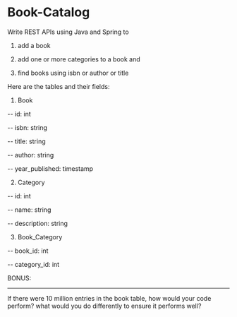 # Book-Catalog
Write REST APIs using Java and Spring to



1. add a book

2. add one or more categories to a book and

3. find books using isbn or author or title



Here are the tables and their fields:



1. Book

-- id: int

-- isbn: string

-- title: string

-- author: string

-- year_published: timestamp



2. Category

-- id: int

-- name: string

-- description: string



3. Book_Category

-- book_id: int

-- category_id: int



BONUS:

-----

If there were 10 million entries in the book table, how would your code perform? what would you do differently to ensure it performs well?
